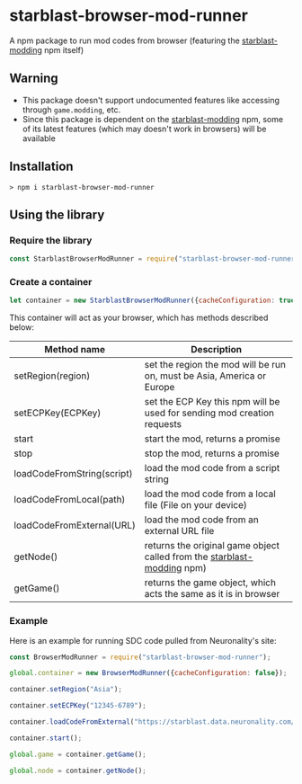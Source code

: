 # starblast-browser-mod-runner
A npm package to run mod codes from browser (featuring the [starblast-modding](https://npmjs.com/package/starblast-modding) npm itself)

## Warning
* This package doesn't support undocumented features like accessing through `game.modding`, etc.
* Since this package is dependent on the [starblast-modding](https://npmjs.com/package/starblast-modding) npm, some of its latest features (which may doesn't work in browsers) will be available

## Installation
```
> npm i starblast-browser-mod-runner
```

## Using the library

### Require the library
```js
const StarblastBrowserModRunner = require("starblast-browser-mod-runner");
```

### Create a container
```js
let container = new StarblastBrowserModRunner({cacheConfiguration: true}); // options from the original starblast-modding npm
```

This container will act as your browser, which has methods described below:

| Method name | Description |
| - | - |
| setRegion(region) | set the region the mod will be run on, must be Asia, America or Europe |
| setECPKey(ECPKey) | set the ECP Key this npm will be used for sending mod creation requests |
| start | start the mod, returns a promise |
| stop | stop the mod, returns a promise |
| loadCodeFromString(script) | load the mod code from a script string |
| loadCodeFromLocal(path) | load the mod code from a local file (File on your device) |
| loadCodeFromExternal(URL) | load the mod code from an external URL file |
| getNode() | returns the original game object called from the [starblast-modding](https://npmjs.com/package/starblast-modding) npm) |
| getGame() | returns the game object, which acts the same as it is in browser |

### Example
Here is an example for running SDC code pulled from Neuronality's site:

```js
const BrowserModRunner = require("starblast-browser-mod-runner");

global.container = new BrowserModRunner({cacheConfiguration: false});

container.setRegion("Asia");

container.setECPKey("12345-6789");

container.loadCodeFromExternal("https://starblast.data.neuronality.com/mods/sdc.js");

container.start();

global.game = container.getGame();

global.node = container.getNode();
```
